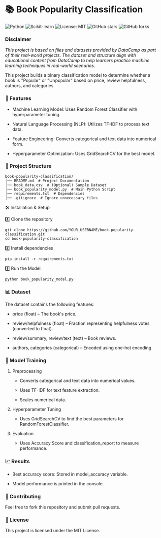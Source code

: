 # 📚 Book Popularity Classification

![Python](https://img.shields.io/badge/Python-3.8-blue)
![Scikit-learn](https://img.shields.io/badge/Scikit--learn-0.24-orange)
![License: MIT](https://img.shields.io/badge/License-MIT-green)
![GitHub stars](https://img.shields.io/github/stars/wrrnchng/What-makes-a-Good-Book)
![GitHub forks](https://img.shields.io/github/forks/wrrnchng/What-makes-a-Good-Book)

### Disclaimer
*This project is based on files and datasets provided by DataCamp as part of their real-world projects. The dataset and structure align with educational content from DataCamp to help learners practice machine learning techniques in real-world scenarios.*

This project builds a binary classification model to determine whether a book is "Popular" or "Unpopular" based on price, review helpfulness, authors, and categories.

### 🚀 Features

  - Machine Learning Model: Uses Random Forest Classifier with hyperparameter tuning.

  - Natural Language Processing (NLP): Utilizes TF-IDF to process text data.

  - Feature Engineering: Converts categorical and text data into numerical form.

  - Hyperparameter Optimization: Uses GridSearchCV for the best model.

### 📂 Project Structure

    book-popularity-classification/
    │── README.md  # Project Documentation
    │── book_data.csv  # (Optional) Sample Dataset
    │── book_popularity_model.py  # Main Python Script
    │── requirements.txt  # Dependencies
    │── .gitignore  # Ignore unnecessary files

🛠️ Installation & Setup

1️⃣ Clone the repository
    
    git clone https://github.com/YOUR_USERNAME/book-popularity-classification.git
    cd book-popularity-classification

2️⃣ Install dependencies

    pip install -r requirements.txt

3️⃣ Run the Model

    python book_popularity_model.py

### 📊 Dataset

The dataset contains the following features:

  - price (float) – The book's price.

  - review/helpfulness (float) – Fraction representing helpfulness votes (converted to float).

  - review/summary, review/text (text) – Book reviews.

  - authors, categories (categorical) – Encoded using one-hot encoding.

### 🤖 Model Training

1. Preprocessing

    - Converts categorical and text data into numerical values.

    - Uses TF-IDF for text feature extraction.

    - Scales numerical data.

2. Hyperparameter Tuning

    - Uses GridSearchCV to find the best parameters for RandomForestClassifier.

3. Evaluation

    - Uses Accuracy Score and classification_report to measure performance.

### 📈 Results

  - Best accuracy score: Stored in model_accuracy variable.

  - Model performance is printed in the console.

### 🤝 Contributing

Feel free to fork this repository and submit pull requests.

### 📜 License

This project is licensed under the MIT License.

